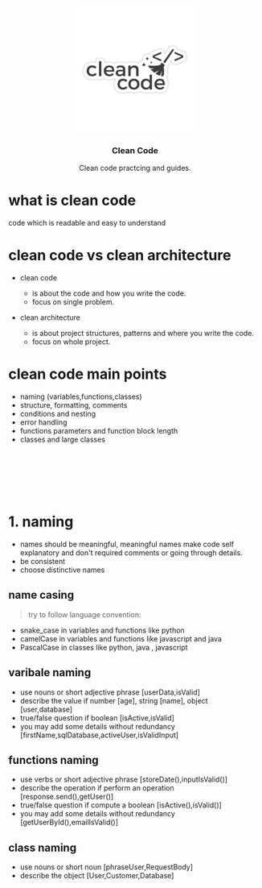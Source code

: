 <p align="center">
  <img src="screenshots/logo.jpg" width="250" height="250">

  <h3 align="center">Clean Code</h3>

  <p align="center">
    Clean code practcing and guides.
  </p>
</p>

# what is clean code

code which is readable and easy to understand

# clean code vs clean architecture

- clean code

  - is about the code and how you write the code.
  - focus on single problem.

- clean architecture
  - is about project structures, patterns and where you write the code.
  - focus on whole project.

# clean code main points

- naming (variables,functions,classes)
- structure, formatting, comments
- conditions and nesting
- error handling
- functions parameters and function block length
- classes and large classes

<br>
<br>
<br>
<br>
<br>

# 1. naming

- names should be meaningful, meaningful names make code self explanatory and don't required comments or going through details.
- be consistent
- choose distinctive names

## name casing

> try to follow language convention:

- snake_case in variables and functions like python
- camelCase in variables and functions like javascript and java
- PascalCase in classes like python, java , javascript

## varibale naming

- use nouns or short adjective phrase [userData,isValid]
- describe the value if number [age], string [name], object [user,database]
- true/false question if boolean [isActive,isValid]
- you may add some details without redundancy [firstName,sqlDatabase,activeUser,isValidInput]

## functions naming

- use verbs or short adjective phrase [storeDate(),inputIsValid()]
- describe the operation if perform an operation [response.send(),getUser()]
- true/false question if compute a boolean [isActive(),isValid()]
- you may add some details without redundancy [getUserById(),emailIsValid()]

## class naming

- use nouns or short noun [phraseUser,RequestBody]
- describe the object [User,Customer,Database]
